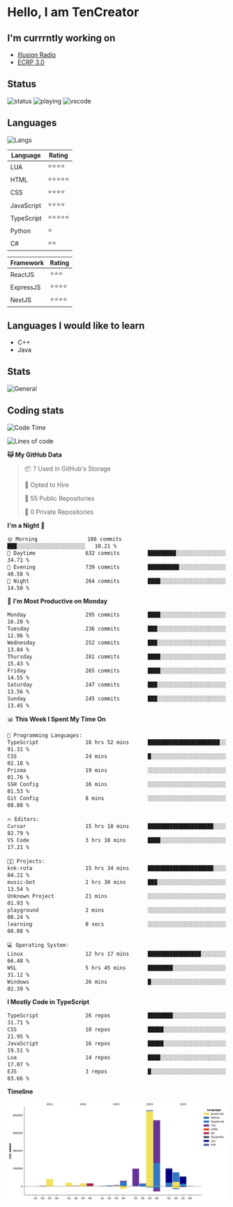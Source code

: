 # Hello, I am TenCreator

## I'm currrntly working on
- [Illusion Radio](https://illusionradio.co.uk/)
- [ECRP 3.0](http://github.com/Emerald-Coast-Roleplay/)

## Status
![status](https://api.statusbadges.me/badge/status/518334475038359555?simple=true&style=for-the-badge)
![playing](https://api.statusbadges.me/badge/playing/518334475038359555?style=for-the-badge)
![vscode](https://api.statusbadges.me/badge/vscode/518334475038359555?style=for-the-badge)

## Languages
![Langs](https://github-readme-stats.vercel.app/api/top-langs/?username=tencreator&layout=compact&theme=radical)


|Language|Rating|
|--------|------|
|LUA|⭐️⭐️⭐️⭐️|
|HTML|⭐️⭐️⭐️⭐️⭐️|
|CSS|⭐️⭐️⭐️⭐️|
|JavaScript|⭐️⭐️⭐️⭐️|
|TypeScript|⭐️⭐️⭐️⭐️⭐️|
|Python|⭐️|
|C#|⭐️⭐️ |

|Framework|Rating|
|--------|------|
|ReactJS|⭐️⭐️⭐|
|ExpressJS|⭐️⭐️⭐️⭐️|
|NextJS|⭐️⭐️⭐⭐️|

## Languages I would like to learn
- C++
- Java

## Stats
![General](https://github-readme-stats.vercel.app/api?username=tencreator&show_icons=true&theme=radical)

## Coding stats

<!--START_SECTION:waka-->
![Code Time](http://img.shields.io/badge/Code%20Time-399%20hrs%2059%20mins-blue)

![Lines of code](https://img.shields.io/badge/From%20Hello%20World%20I%27ve%20Written-1.9%20million%20lines%20of%20code-blue)

**🐱 My GitHub Data** 

> 📦 ? Used in GitHub's Storage 
 > 
> 💼 Opted to Hire
 > 
> 📜 55 Public Repositories 
 > 
> 🔑 0 Private Repositories 
 > 
**I'm a Night 🦉** 

```text
🌞 Morning                186 commits         ███░░░░░░░░░░░░░░░░░░░░░░   10.21 % 
🌆 Daytime                632 commits         █████████░░░░░░░░░░░░░░░░   34.71 % 
🌃 Evening                739 commits         ██████████░░░░░░░░░░░░░░░   40.58 % 
🌙 Night                  264 commits         ████░░░░░░░░░░░░░░░░░░░░░   14.50 % 
```
📅 **I'm Most Productive on Monday** 

```text
Monday                   295 commits         ████░░░░░░░░░░░░░░░░░░░░░   16.20 % 
Tuesday                  236 commits         ███░░░░░░░░░░░░░░░░░░░░░░   12.96 % 
Wednesday                252 commits         ███░░░░░░░░░░░░░░░░░░░░░░   13.84 % 
Thursday                 281 commits         ████░░░░░░░░░░░░░░░░░░░░░   15.43 % 
Friday                   265 commits         ████░░░░░░░░░░░░░░░░░░░░░   14.55 % 
Saturday                 247 commits         ███░░░░░░░░░░░░░░░░░░░░░░   13.56 % 
Sunday                   245 commits         ███░░░░░░░░░░░░░░░░░░░░░░   13.45 % 
```


📊 **This Week I Spent My Time On** 

```text
💬 Programming Languages: 
TypeScript               16 hrs 52 mins      ███████████████████████░░   91.31 % 
CSS                      24 mins             █░░░░░░░░░░░░░░░░░░░░░░░░   02.18 % 
Prisma                   19 mins             ░░░░░░░░░░░░░░░░░░░░░░░░░   01.76 % 
SSH Config               16 mins             ░░░░░░░░░░░░░░░░░░░░░░░░░   01.53 % 
Git Config               8 mins              ░░░░░░░░░░░░░░░░░░░░░░░░░   00.80 % 

🔥 Editors: 
Cursor                   15 hrs 18 mins      █████████████████████░░░░   82.79 % 
VS Code                  3 hrs 10 mins       ████░░░░░░░░░░░░░░░░░░░░░   17.21 % 

🐱‍💻 Projects: 
knk-rota                 15 hrs 34 mins      █████████████████████░░░░   84.21 % 
music-bot                2 hrs 30 mins       ███░░░░░░░░░░░░░░░░░░░░░░   13.54 % 
Unknown Project          21 mins             ░░░░░░░░░░░░░░░░░░░░░░░░░   01.93 % 
playground               2 mins              ░░░░░░░░░░░░░░░░░░░░░░░░░   00.24 % 
learning                 0 secs              ░░░░░░░░░░░░░░░░░░░░░░░░░   00.08 % 

💻 Operating System: 
Linux                    12 hrs 17 mins      █████████████████░░░░░░░░   66.48 % 
WSL                      5 hrs 45 mins       ████████░░░░░░░░░░░░░░░░░   31.12 % 
Windows                  26 mins             █░░░░░░░░░░░░░░░░░░░░░░░░   02.39 % 
```

**I Mostly Code in TypeScript** 

```text
TypeScript               26 repos            ████████░░░░░░░░░░░░░░░░░   31.71 % 
CSS                      18 repos            █████░░░░░░░░░░░░░░░░░░░░   21.95 % 
JavaScript               16 repos            █████░░░░░░░░░░░░░░░░░░░░   19.51 % 
Lua                      14 repos            ████░░░░░░░░░░░░░░░░░░░░░   17.07 % 
EJS                      3 repos             █░░░░░░░░░░░░░░░░░░░░░░░░   03.66 % 
```



**Timeline**

![Lines of Code chart](https://raw.githubusercontent.com/tencreator/tencreator/main/assets/bar_graph.png)


<!--END_SECTION:waka-->

